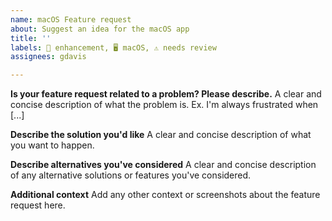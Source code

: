 ```yaml
---
name: macOS Feature request
about: Suggest an idea for the macOS app
title: ''
labels: 🌟 enhancement, 🖥 macOS, ⚠️ needs review
assignees: gdavis

---
```


**Is your feature request related to a problem? Please describe.**
A clear and concise description of what the problem is. Ex. I'm always frustrated when [...]

**Describe the solution you'd like**
A clear and concise description of what you want to happen.

**Describe alternatives you've considered**
A clear and concise description of any alternative solutions or features you've considered.

**Additional context**
Add any other context or screenshots about the feature request here.
